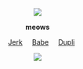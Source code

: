 <div align="center">


<img src="https://github.com/user-attachments/assets/7bb671aa-b25f-48fa-8801-4189b79e2076" />
</p>

</p>

**meows**

&nbsp;&nbsp;&nbsp; [Jerk](https://github.com/cvremp3) &nbsp;&nbsp;&nbsp; [Babe](https://github.com/LovesickObsession) &nbsp;&nbsp;&nbsp; [Dupli](https://github.com/FUUTA-KAJlYAMA)

<img src="https://github.com/user-attachments/assets/4649a1bf-8374-4502-8389-c50ec3bf52fd" />
</p>

